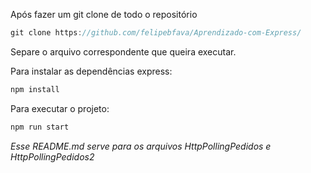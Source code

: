 Após fazer um git clone de todo o repositório
```js
git clone https://github.com/felipebfava/Aprendizado-com-Express/
```

Separe o arquivo correspondente que queira executar.

Para instalar as dependências express:
```js
npm install
```

Para executar o projeto:
```js
npm run start
```

*Esse README.md serve para os arquivos HttpPollingPedidos e HttpPollingPedidos2*